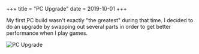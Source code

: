 +++
title = "PC Upgrade"
date = 2019-10-01
+++

My first PC build wasn't exactly "the greatest" during that time. I decided to do an upgrade by swapping out several parts in order to get better performance when I play games.

 ![PC Upgrade](/img/pc.jpg)
